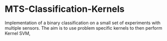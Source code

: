 # MTS-Classification-Kernels
Implementation of a binary classification on a small set of experiments with multiple sensors. The aim is to use problem specific kernels to then perform Kernel SVM,
